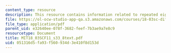 ```yaml
---
content_type: resource
description: This resource contains information related to repeated eigen values.
file: https://ol-ocw-studio-app-qa.s3.amazonaws.com/courses/18-03sc-differential-equations-fall-2011/051316d5fa93f560934d3e410f8d153d_MIT18_03SCF11_s33_8text.pdf
file_type: application/pdf
parent_uid: e32640ee-078f-3682-feef-7b3ae9a7e8c9
resourcetype: Document
title: MIT18_03SCF11_s33_8text.pdf
uid: 051316d5-fa93-f560-934d-3e410f8d153d
---
```

